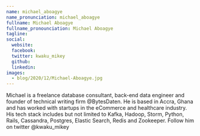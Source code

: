 ```yaml
---
name: michael_aboagye
name_pronunciation: michael_aboagye
fullname: Michael Aboagye
fullname_pronounciation: Michael Aboagye
tagline: 
social:
  website: 
  facebook:
  twitter: kwaku_mikey
  github: 
  linkedin: 
images:
  - blog/2020/12/Michael-Aboagye.jpg
---
```


Michael is a freelance database consultant, back-end data engineer and founder of technical writing firm @BytesDaten. He is based in Accra, Ghana and has worked with startups in the eCommerce and healthcare industry. His tech stack includes but not limited to Kafka, Hadoop, Storm, Python, Rails, Cassandra, Postgres, Elastic Search, Redis and Zookeeper. Follow him on twitter @kwaku_mikey